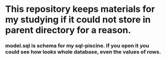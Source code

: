 <h1>This repository keeps materials for my studying if it could not store in parent directory for a reason.</h1>


<h3>model.sql is schema for my sql-piscine.
If you open it you could see how looks whole database, even the values of rows.</h3>
